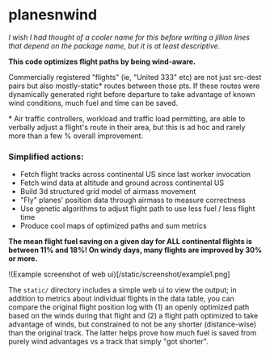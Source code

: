 # planesnwind 

_I wish I had thought of a cooler name for this before writing a jillion lines
that depend on the package name, but it is at least descriptive._

**This code optimizes flight paths by being wind-aware.**

Commercially registered
"flights" (ie, "United 333" etc) are not just src-dest pairs but also mostly-static*
routes between those pts. If these routes were dynamically generated right before departure 
to take advantage of known wind conditions, much fuel and time can be saved.

\* Air traffic controllers, workload and traffic load permitting, are able to verbally
adjust a flight's route in their area, but this is ad hoc and rarely more than a few
% overall improvement.

### Simplified actions:

- Fetch flight tracks across continental US since last worker invocation
- Fetch wind data at altitude and ground across continental US
- Build 3d structured grid model of airmass movement
- "Fly" planes' position data through airmass to measure correctness
- Use genetic algorithms to adjust flight path to use less fuel / less flight time
- Produce cool maps of optimized paths and sum metrics

**The mean flight fuel saving on a given day for ALL continental flights is 
between 11% and 18%! On windy days, many flights are improved by 30% or more.**

!(Example screenshot of web ui)[/static/screenshot/example1.png]

The `static/` directory includes a simple web ui to view the output; in addition to
metrics about individual flights in the data table, you can compare the original flight
position log with (1) an openly optimized path based on the winds during that flight and
(2) a flight path optimized to take advantage of winds, but constrained to not be any
shorter (distance-wise) than the original track. The latter helps prove how much
fuel is saved from purely wind advantages vs a track that simply "got shorter".

